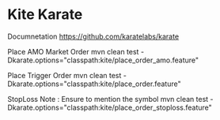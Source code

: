 # Kite Karate
Documnetation
https://github.com/karatelabs/karate



Place AMO Market Order
mvn clean test  -Dkarate.options="classpath:kite/place_order_amo.feature"


Place Trigger Order
mvn clean test  -Dkarate.options="classpath:kite/place_order.feature"


StopLoss
Note : Ensure to mention the symbol
mvn clean test  -Dkarate.options="classpath:kite/place_order_stoploss.feature"

